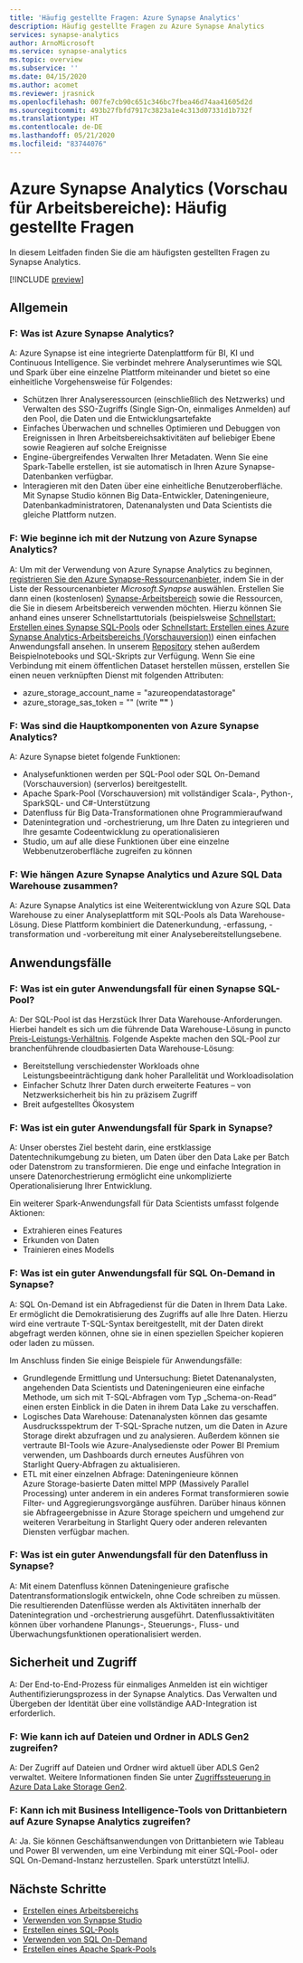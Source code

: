 ```yaml
---
title: 'Häufig gestellte Fragen: Azure Synapse Analytics'
description: Häufig gestellte Fragen zu Azure Synapse Analytics
services: synapse-analytics
author: ArnoMicrosoft
ms.service: synapse-analytics
ms.topic: overview
ms.subservice: ''
ms.date: 04/15/2020
ms.author: acomet
ms.reviewer: jrasnick
ms.openlocfilehash: 007fe7cb90c651c346bc7fbea46d74aa41605d2d
ms.sourcegitcommit: 493b27fbfd7917c3823a1e4c313d07331d1b732f
ms.translationtype: HT
ms.contentlocale: de-DE
ms.lasthandoff: 05/21/2020
ms.locfileid: "83744076"
---
```

# <a name="azure-synapse-analytics-workspace-preview-frequently-asked-questions"></a>Azure Synapse Analytics (Vorschau für Arbeitsbereiche): Häufig gestellte Fragen

In diesem Leitfaden finden Sie die am häufigsten gestellten Fragen zu Synapse Analytics.

[!INCLUDE [preview](includes/note-preview.md)]

## <a name="general"></a>Allgemein

### <a name="q-what-is-azure-synapse-analytics"></a>F: Was ist Azure Synapse Analytics?

A: Azure Synapse ist eine integrierte Datenplattform für BI, KI und Continuous Intelligence. Sie verbindet mehrere Analyseruntimes wie SQL und Spark über eine einzelne Plattform miteinander und bietet so eine einheitliche Vorgehensweise für Folgendes:

- Schützen Ihrer Analyseressourcen (einschließlich des Netzwerks) und Verwalten des SSO-Zugriffs (Single Sign-On, einmaliges Anmelden) auf den Pool, die Daten und die Entwicklungsartefakte
- Einfaches Überwachen und schnelles Optimieren und Debuggen von Ereignissen in Ihren Arbeitsbereichsaktivitäten auf beliebiger Ebene sowie Reagieren auf solche Ereignisse
- Engine-übergreifendes Verwalten Ihrer Metadaten. Wenn Sie eine Spark-Tabelle erstellen, ist sie automatisch in Ihren Azure Synapse-Datenbanken verfügbar.
- Interagieren mit den Daten über eine einheitliche Benutzeroberfläche. Mit Synapse Studio können Big Data-Entwickler, Dateningenieure, Datenbankadministratoren, Datenanalysten und Data Scientists die gleiche Plattform nutzen.

### <a name="q-how-do-i-get-started-with-azure-synapse-analytics"></a>F: Wie beginne ich mit der Nutzung von Azure Synapse Analytics?

A: Um mit der Verwendung von Azure Synapse Analytics zu beginnen, [registrieren Sie den Azure Synapse-Ressourcenanbieter](https://docs.microsoft.com/azure/azure-resource-manager/management/resource-providers-and-types), indem Sie in der Liste der Ressourcenanbieter *Microsoft.Synapse* auswählen. Erstellen Sie dann einen (kostenlosen) [Synapse-Arbeitsbereich](https://portal.azure.com) sowie die Ressourcen, die Sie in diesem Arbeitsbereich verwenden möchten. Hierzu können Sie anhand eines unserer Schnellstarttutorials (beispielsweise [Schnellstart: Erstellen eines Synapse SQL-Pools](quickstart-create-sql-pool-portal.md) oder [Schnellstart: Erstellen eines Azure Synapse Analytics-Arbeitsbereichs (Vorschauversion)](quickstart-create-workspace.md)) einen einfachen Anwendungsfall ansehen. In unserem [Repository](https://github.com/Azure-Samples/Synapse) stehen außerdem Beispielnotebooks und SQL-Skripts zur Verfügung. Wenn Sie eine Verbindung mit einem öffentlichen Dataset herstellen müssen, erstellen Sie einen neuen verknüpften Dienst mit folgenden Attributen:

- azure_storage_account_name = "azureopendatastorage"
- azure_storage_sas_token = "" (write **""** )

### <a name="q-what-are-the-main-components-of-azure-synapse-analytics"></a>F: Was sind die Hauptkomponenten von Azure Synapse Analytics?

A: Azure Synapse bietet folgende Funktionen:

- Analysefunktionen werden per SQL-Pool oder SQL On-Demand (Vorschauversion) (serverlos) bereitgestellt.
- Apache Spark-Pool (Vorschauversion) mit vollständiger Scala-, Python-, SparkSQL- und C#-Unterstützung
- Datenfluss für Big Data-Transformationen ohne Programmieraufwand
- Datenintegration und -orchestrierung, um Ihre Daten zu integrieren und Ihre gesamte Codeentwicklung zu operationalisieren
- Studio, um auf alle diese Funktionen über eine einzelne Webbenutzeroberfläche zugreifen zu können

### <a name="q-how-does-azure-synapse-analytics-relate-to-azure-sql-data-warehouse"></a>F: Wie hängen Azure Synapse Analytics und Azure SQL Data Warehouse zusammen?

A: Azure Synapse Analytics ist eine Weiterentwicklung von Azure SQL Data Warehouse zu einer Analyseplattform mit SQL-Pools als Data Warehouse-Lösung. Diese Plattform kombiniert die Datenerkundung, -erfassung, -transformation und -vorbereitung mit einer Analysebereitstellungsebene.

## <a name="use-cases"></a>Anwendungsfälle

### <a name="q-what-is-a-good-use-case-for-synapse-sql-pool"></a>F: Was ist ein guter Anwendungsfall für einen Synapse SQL-Pool?

A: Der SQL-Pool ist das Herzstück Ihrer Data Warehouse-Anforderungen. Hierbei handelt es sich um die führende Data Warehouse-Lösung in puncto [Preis-Leistungs-Verhältnis](https://azure.microsoft.com/services/sql-data-warehouse/compare/). Folgende Aspekte machen den SQL-Pool zur branchenführende cloudbasierten Data Warehouse-Lösung:

- Bereitstellung verschiedenster Workloads ohne Leistungsbeeinträchtigung dank hoher Parallelität und Workloadisolation
- Einfacher Schutz Ihrer Daten durch erweiterte Features – von Netzwerksicherheit bis hin zu präzisem Zugriff
- Breit aufgestelltes Ökosystem

### <a name="q-what-is-a-good-use-case-for-spark-in-synapse"></a>F: Was ist ein guter Anwendungsfall für Spark in Synapse?

A: Unser oberstes Ziel besteht darin, eine erstklassige Datentechnikumgebung zu bieten, um Daten über den Data Lake per Batch oder Datenstrom zu transformieren. Die enge und einfache Integration in unsere Datenorchestrierung ermöglicht eine unkomplizierte Operationalisierung Ihrer Entwicklung.

Ein weiterer Spark-Anwendungsfall für Data Scientists umfasst folgende Aktionen:

- Extrahieren eines Features
- Erkunden von Daten
- Trainieren eines Modells

### <a name="q-what-is-a-good-use-case-for-sql-on-demand-in-synapse"></a>F: Was ist ein guter Anwendungsfall für SQL On-Demand in Synapse?

A: SQL On-Demand ist ein Abfragedienst für die Daten in Ihrem Data Lake. Er ermöglicht die Demokratisierung des Zugriffs auf alle Ihre Daten. Hierzu wird eine vertraute T-SQL-Syntax bereitgestellt, mit der Daten direkt abgefragt werden können, ohne sie in einen speziellen Speicher kopieren oder laden zu müssen.

Im Anschluss finden Sie einige Beispiele für Anwendungsfälle:

- Grundlegende Ermittlung und Untersuchung: Bietet Datenanalysten, angehenden Data Scientists und Dateningenieuren eine einfache Methode, um sich mit T-SQL-Abfragen vom Typ „Schema-on-Read“ einen ersten Einblick in die Daten in ihrem Data Lake zu verschaffen.
- Logisches Data Warehouse: Datenanalysten können das gesamte Ausdrucksspektrum der T-SQL-Sprache nutzen, um die Daten in Azure Storage direkt abzufragen und zu analysieren. Außerdem können sie vertraute BI-Tools wie Azure-Analysedienste oder Power BI Premium verwenden, um Dashboards durch erneutes Ausführen von Starlight Query-Abfragen zu aktualisieren.
- ETL mit einer einzelnen Abfrage: Dateningenieure können Azure Storage-basierte Daten mittel MPP (Massively Parallel Processing) unter anderem in ein anderes Format transformieren sowie Filter- und Aggregierungsvorgänge ausführen. Darüber hinaus können sie Abfrageergebnisse in Azure Storage speichern und umgehend zur weiteren Verarbeitung in Starlight Query oder anderen relevanten Diensten verfügbar machen.

### <a name="q-what-is-a-good-use-case-for-data-flow-in-synapse"></a>F: Was ist ein guter Anwendungsfall für den Datenfluss in Synapse?

A: Mit einem Datenfluss können Dateningenieure grafische Datentransformationslogik entwickeln, ohne Code schreiben zu müssen. Die resultierenden Datenflüsse werden als Aktivitäten innerhalb der Datenintegration und -orchestrierung ausgeführt. Datenflussaktivitäten können über vorhandene Planungs-, Steuerungs-, Fluss- und Überwachungsfunktionen operationalisiert werden.

## <a name="security-and-access"></a>Sicherheit und Zugriff

A: Der End-to-End-Prozess für einmaliges Anmelden ist ein wichtiger Authentifizierungsprozess in der Synapse Analytics. Das Verwalten und Übergeben der Identität über eine vollständige AAD-Integration ist erforderlich.

### <a name="q-how-do-i-get-access-to-files-and-folders-in-the-adls-gen2"></a>F: Wie kann ich auf Dateien und Ordner in ADLS Gen2 zugreifen?

A: Der Zugriff auf Dateien und Ordner wird aktuell über ADLS Gen2 verwaltet. Weitere Informationen finden Sie unter [Zugriffssteuerung in Azure Data Lake Storage Gen2](../storage/blobs/data-lake-storage-access-control.md?toc=/azure/synapse-analytics/toc.json&bc=/azure/synapse-analytics/breadcrumb/toc.json).

### <a name="q-can-i-use-third-party-business-intelligence-tools-to-access-azure-synapse-analytics"></a>F: Kann ich mit Business Intelligence-Tools von Drittanbietern auf Azure Synapse Analytics zugreifen?

A: Ja. Sie können Geschäftsanwendungen von Drittanbietern wie Tableau und Power BI verwenden, um eine Verbindung mit einer SQL-Pool- oder SQL On-Demand-Instanz herzustellen. Spark unterstützt IntelliJ.

## <a name="next-steps"></a>Nächste Schritte

- [Erstellen eines Arbeitsbereichs](quickstart-create-workspace.md)
- [Verwenden von Synapse Studio](quickstart-synapse-studio.md)
- [Erstellen eines SQL-Pools](quickstart-create-sql-pool-portal.md)
- [Verwenden von SQL On-Demand](quickstart-sql-on-demand.md)
- [Erstellen eines Apache Spark-Pools](quickstart-create-apache-spark-pool-portal.md) 
